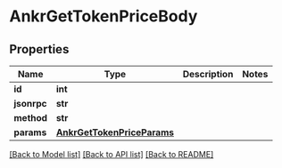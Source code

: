 # AnkrGetTokenPriceBody

## Properties
Name | Type | Description | Notes
------------ | ------------- | ------------- | -------------
**id** | **int** |  | 
**jsonrpc** | **str** |  | 
**method** | **str** |  | 
**params** | [**AnkrGetTokenPriceParams**](AnkrGetTokenPriceParams.md) |  | 

[[Back to Model list]](../README.md#documentation-for-models) [[Back to API list]](../README.md#documentation-for-api-endpoints) [[Back to README]](../README.md)

